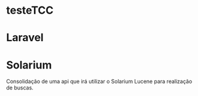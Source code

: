 # testeTCC

# Laravel

# Solarium

<p>Consolidação de uma api que irá utilizar o Solarium Lucene para realização de buscas.</p>
